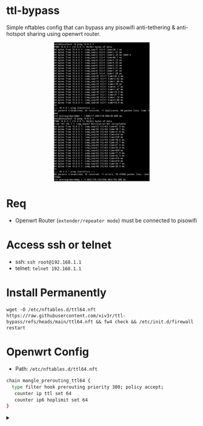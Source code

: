# ttl-bypass
Simple nftables config that can bypass any pisowifi anti-tethering & anti-hotspot sharing using openwrt router.

<div align="center">
<img width="50%" height="50%" src="https://github.com/xiv3r/ttl-bypass/blob/main/ttl.png">
</div>

# Req
- Openwrt Router (`extender/repeater mode`) must be connected to pisowifi

# Access ssh or telnet
- ssh: `ssh root@192.168.1.1`
- telnet: `telnet 192.168.1.1`

# Install Permanently
```
wget -O /etc/nftables.d/ttl64.nft https://raw.githubusercontent.com/xiv3r/ttl-bypass/refs/heads/main/ttl64.nft && fw4 check && /etc/init.d/firewall restart
```
# Openwrt Config
- Path: `/etc/nftables.d/ttl64.nft`

```sh
chain mangle_prerouting_ttl64 {
  type filter hook prerouting priority 300; policy accept;
   counter ip ttl set 64
   counter ip6 hoplimit set 64
}
```
<details><summary></summary>
  
# Run in CLI
```
wget -qO- https://raw.githubusercontent.com/xiv3r/ttl-bypass/refs/heads/main/ttl64.sh | sh
```
# Openwrt CLI
```sh
# Create the chain
nft add chain ip mangle mangle_prerouting_ttl64 { type filter hook prerouting priority 300; policy accept; }

# Add rules to the chain
nft add rule ip mangle mangle_prerouting_ttl64 counter ip ttl set 64
nft add rule ip mangle mangle_prerouting_ttl64 counter ip6 hoplimit set 64
```
</details>
